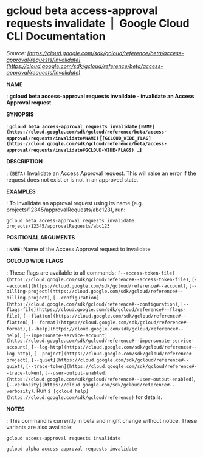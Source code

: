 # gcloud beta access-approval requests invalidate  |  Google Cloud CLI Documentation

*Source: [https://cloud.google.com/sdk/gcloud/reference/beta/access-approval/requests/invalidate](https://cloud.google.com/sdk/gcloud/reference/beta/access-approval/requests/invalidate)*

**NAME**

: **gcloud beta access-approval requests invalidate - invalidate an Access Approval request**

**SYNOPSIS**

: **`gcloud beta access-approval requests invalidate` `[NAME](https://cloud.google.com/sdk/gcloud/reference/beta/access-approval/requests/invalidate#NAME)` [`[GCLOUD_WIDE_FLAG](https://cloud.google.com/sdk/gcloud/reference/beta/access-approval/requests/invalidate#GCLOUD-WIDE-FLAGS) …`]**

**DESCRIPTION**

: `(BETA)` Invalidate an Access Approval request. This will raise an
error if the request does not exist or is not in an approved state.

**EXAMPLES**

: To invalidate an approval request using its name (e.g.
projects/12345/approvalRequests/abc123), run:

```
gcloud beta access-approval requests invalidate projects/12345/approvalRequests/abc123
```

**POSITIONAL ARGUMENTS**

: **`NAME`**:
Name of the Access Approval request to invalidate

**GCLOUD WIDE FLAGS**

: These flags are available to all commands: `[--access-token-file](https://cloud.google.com/sdk/gcloud/reference#--access-token-file)`,
`[--account](https://cloud.google.com/sdk/gcloud/reference#--account)`, `[--billing-project](https://cloud.google.com/sdk/gcloud/reference#--billing-project)`,
`[--configuration](https://cloud.google.com/sdk/gcloud/reference#--configuration)`,
`[--flags-file](https://cloud.google.com/sdk/gcloud/reference#--flags-file)`,
`[--flatten](https://cloud.google.com/sdk/gcloud/reference#--flatten)`, `[--format](https://cloud.google.com/sdk/gcloud/reference#--format)`, `[--help](https://cloud.google.com/sdk/gcloud/reference#--help)`, `[--impersonate-service-account](https://cloud.google.com/sdk/gcloud/reference#--impersonate-service-account)`,
`[--log-http](https://cloud.google.com/sdk/gcloud/reference#--log-http)`,
`[--project](https://cloud.google.com/sdk/gcloud/reference#--project)`, `[--quiet](https://cloud.google.com/sdk/gcloud/reference#--quiet)`, `[--trace-token](https://cloud.google.com/sdk/gcloud/reference#--trace-token)`, `[--user-output-enabled](https://cloud.google.com/sdk/gcloud/reference#--user-output-enabled)`,
`[--verbosity](https://cloud.google.com/sdk/gcloud/reference#--verbosity)`.
Run `$ [gcloud help](https://cloud.google.com/sdk/gcloud/reference)` for details.

**NOTES**

: This command is currently in beta and might change without notice. These
variants are also available:

```
gcloud access-approval requests invalidate
```

```
gcloud alpha access-approval requests invalidate
```